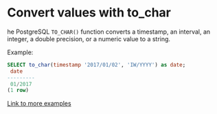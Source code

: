 # Convert values with to_char

he PostgreSQL `TO_CHAR()` function converts a timestamp, an interval, an integer, a double precision, or a numeric value to a string.

Example:

```sql
SELECT to_char(timestamp '2017/01/02', 'IW/YYYY') as date;
 date
---------
 01/2017
(1 row)
```

[Link to more examples](https://www.postgresqltutorial.com/postgresql-string-functions/postgresql-to_char/)
